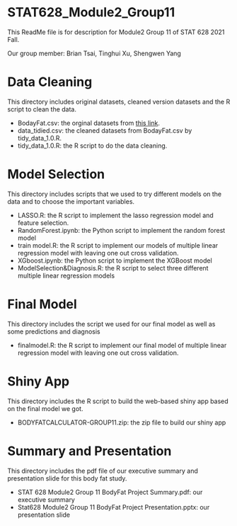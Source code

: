 # STAT628_Module2_Group11
This ReadMe file is for description for Module2 Group 11 of STAT 628 2021 Fall.

Our group member: Brian Tsai, Tinghui Xu, Shengwen Yang
# Data Cleaning
This directory includes original datasets, cleaned version datasets and the R script to clean the data.
* BodayFat.csv: the orginal datasets from [this link](http://staff.pubhealth.ku.dk/~tag/Teaching/share/data/Bodyfat.html#org16c7c47).
* data_tidied.csv: the cleaned datasets from BodayFat.csv by tidy_data_1.0.R.
* tidy_data_1.0.R: the R script to do the data cleaning.

# Model Selection
This directory includes scripts that we used to try different models on the data and to choose the important variables.
* LASSO.R: the R script to implement the lasso regression model and feature selection.
* RandomForest.ipynb: the Python script to implement the random forest model
* train model.R: the R script to implement our models of multiple linear regression model with leaving one out cross validation. 
* XGboost.ipynb: the Python script to implement the XGBoost model
* ModelSelection&Diagnosis.R: the R script to select three different multiple linear regression models

# Final Model 
This directory includes the script we used for our final model as well as some predictions and diagnosis  
* finalmodel.R: the R script to implement our final model of multiple linear regression model with leaving one out cross validation. 
# Shiny App
This directory includes the R script to build the web-based shiny app based on the final model we got.
* BODYFATCALCULATOR-GROUP11.zip: the zip file to build our shiny app

# Summary and Presentation
This directory includes the pdf file of our executive summary and presentation slide for this body fat study.
* STAT 628 Module2 Group 11 BodyFat Project Summary.pdf: our executive summary
* Stat628 Module2 Group 11 BodyFat Project Presentation.pptx: our presentation slide

